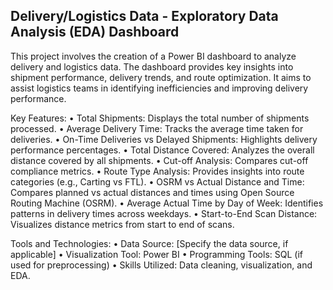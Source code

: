 ## Delivery/Logistics Data - Exploratory Data Analysis (EDA) Dashboard
This project involves the creation of a Power BI dashboard to analyze delivery and logistics data. The dashboard provides key insights into shipment performance, delivery trends, and route optimization. It aims to assist logistics teams in identifying inefficiencies and improving delivery performance.

Key Features:
	•	Total Shipments: Displays the total number of shipments processed.
	•	Average Delivery Time: Tracks the average time taken for deliveries.
	•	On-Time Deliveries vs Delayed Shipments: Highlights delivery performance percentages.
	•	Total Distance Covered: Analyzes the overall distance covered by all shipments.
	•	Cut-off Analysis: Compares cut-off compliance metrics.
	•	Route Type Analysis: Provides insights into route categories (e.g., Carting vs FTL).
	•	OSRM vs Actual Distance and Time: Compares planned vs actual distances and times using Open Source Routing Machine (OSRM).
	•	Average Actual Time by Day of Week: Identifies patterns in delivery times across weekdays.
	•	Start-to-End Scan Distance: Visualizes distance metrics from start to end of scans.

Tools and Technologies:
	•	Data Source: [Specify the data source, if applicable]
	•	Visualization Tool: Power BI
	•	Programming Tools: SQL (if used for preprocessing)
	•	Skills Utilized: Data cleaning, visualization, and EDA.
